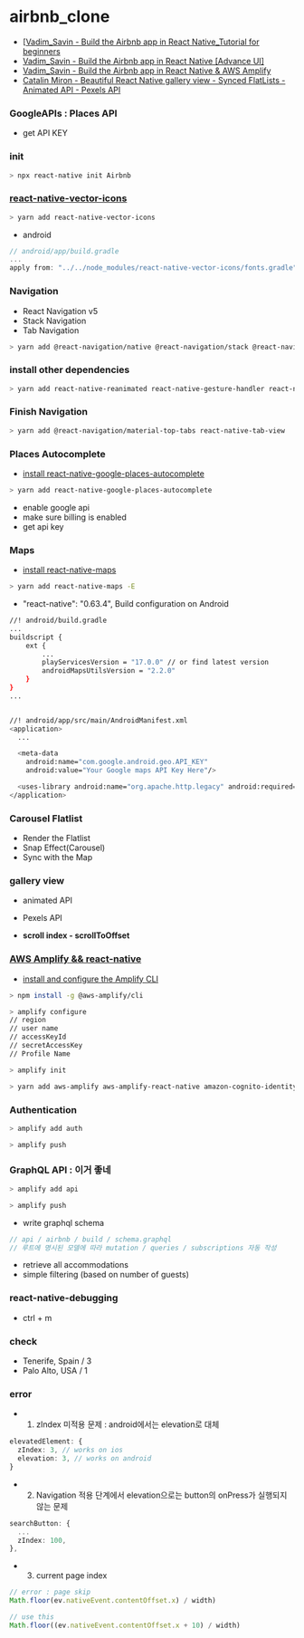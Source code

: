 # airbnb_clone

- [[Vadim_Savin - Build the Airbnb app in React Native_Tutorial for beginners](https://www.youtube.com/watch?v=ZxkmTsEYfg8)
- [Vadim_Savin - Build the Airbnb app in React Native [Advance UI]](https://www.youtube.com/watch?v=2zy2qX1eR6E)
- [Vadim_Savin - Build the Airbnb app in React Native & AWS Amplify](https://www.youtube.com/watch?v=ch2oOdnLkqw)
- [Catalin Miron - Beautiful React Native gallery view - Synced FlatLists - Animated API - Pexels API](https://www.youtube.com/watch?v=gjC2oUJhePE)

### GoogleAPIs : Places API

- get API KEY

### init

```sh
> npx react-native init Airbnb
```

### [react-native-vector-icons](https://github.com/oblador/react-native-vector-icons)

```sh
> yarn add react-native-vector-icons
```

- android

```ts
// android/app/build.gradle
...
apply from: "../../node_modules/react-native-vector-icons/fonts.gradle"
```

### Navigation

- React Navigation v5
- Stack Navigation
- Tab Navigation

```sh
> yarn add @react-navigation/native @react-navigation/stack @react-navigation/bottom-tabs @react-navigation/material-top-tabs
```

### install other dependencies

```sh
> yarn add react-native-reanimated react-native-gesture-handler react-native-screens react-native-safe-area-context @react-native-community/masked-view
```

### Finish Navigation

```sh
> yarn add @react-navigation/material-top-tabs react-native-tab-view
```

### Places Autocomplete

- [install react-native-google-places-autocomplete](https://github.com/FaridSafi/react-native-google-places-autocomplete)

```sh
> yarn add react-native-google-places-autocomplete
```

- enable google api
- make sure billing is enabled
- get api key

### Maps

- [install react-native-maps](https://github.com/react-native-maps/react-native-maps/blob/master/docs/installation.md)

```sh
> yarn add react-native-maps -E
```

- "react-native": "0.63.4", Build configuration on Android

```sh
//! android/build.gradle
...
buildscript {
    ext {
        ...
        playServicesVersion = "17.0.0" // or find latest version
        androidMapsUtilsVersion = "2.2.0"
    }
}
...


//! android/app/src/main/AndroidManifest.xml
<application>
  ...

  <meta-data
    android:name="com.google.android.geo.API_KEY"
    android:value="Your Google maps API Key Here"/>

  <uses-library android:name="org.apache.http.legacy" android:required="false"/>
</application>
```

### Carousel Flatlist

- Render the Flatlist
- Snap Effect(Carousel)
- Sync with the Map

### gallery view

- animated API
- Pexels API

- **scroll index - scrollToOffset**

### [AWS Amplify && react-native](https://docs.amplify.aws/start/q/integration/react-native)

- [install and configure the Amplify CLI](https://www.youtube.com/watch?v=fWbM5DLh25U&feature=emb_title)

```sh
> npm install -g @aws-amplify/cli

> amplify configure
// region
// user name
// accessKeyId
// secretAccessKey
// Profile Name

> amplify init

> yarn add aws-amplify aws-amplify-react-native amazon-cognito-identity-js @react-native-community/netinfo
```

### Authentication

```sh
> amplify add auth

> amplify push
```

### GraphQL API : 이거 좋네

```sh
> amplify add api

> amplify push
```

- write graphql schema

```ts
// api / airbnb / build / schema.graphql
// 루트에 명시된 모델에 따라 mutation / queries / subscriptions 자동 작성
```

- retrieve all accommodations
- simple filtering (based on number of guests)

### react-native-debugging

- ctrl + m

### check

- Tenerife, Spain / 3
- Palo Alto, USA / 1

### error

- 1. zIndex 미적용 문제 : android에서는 elevation로 대체

```ts
elevatedElement: {
  zIndex: 3, // works on ios
  elevation: 3, // works on android
}
```

- 2. Navigation 적용 단계에서 elevation으로는 button의 onPress가 실행되지 않는 문제

```ts
searchButton: {
  ...
  zIndex: 100,
},
```

- 3. current page index

```ts
// error : page skip
Math.floor(ev.nativeEvent.contentOffset.x) / width)

// use this
Math.floor((ev.nativeEvent.contentOffset.x + 10) / width)
```
